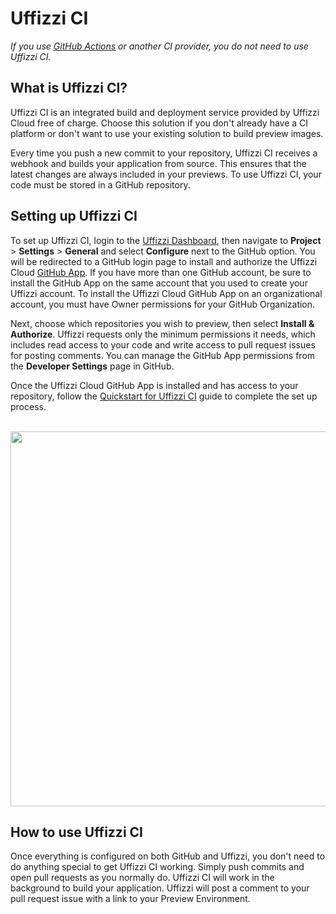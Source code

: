 # Uffizzi CI  
_If you use [GitHub Actions](https://github.com/features/actions) or another CI provider, you do not need to use Uffizzi CI._

## What is Uffizzi CI?
Uffizzi CI is an integrated build and deployment service provided by Uffizzi Cloud free of charge. Choose this solution if you don't already have a CI platform or don't want to use your existing solution to build preview images.

Every time you push a new commit to your repository, Uffizzi CI receives a webhook and builds your application from source. This ensures that the latest changes are always included in your previews. To use Uffizzi CI, your code must be stored in a GitHub repository.

## Setting up Uffizzi CI
To set up Uffizzi CI, login to the [Uffizzi Dashboard](https://app.uffizzi.com/sign_in), then navigate to **Project** > **Settings** > **General** and select **Configure** next to the GitHub option. You will be redirected to a GitHub login page to install and authorize the Uffizzi Cloud [GitHub App](https://docs.github.com/en/developers/apps/getting-started-with-apps/about-apps). If you have more than one GitHub account, be sure to install the GitHub App on the same account that you used to create your Uffizzi account. To install the Uffizzi Cloud GitHub App on an organizational account, you must have Owner permissions for your GitHub Organization.

Next, choose which repositories you wish to preview, then select **Install & Authorize**. Uffizzi requests only the minimum permissions it needs, which includes read access to your code and write access to pull request issues for posting comments. You can manage the GitHub App permissions from the **Developer Settings** page in GitHub.  

Once the Uffizzi Cloud GitHub App is installed and has access to your repository, follow the [Quickstart for Uffizzi CI](quickstart-uffizzi-ci.md) guide to complete the set up process.  

&nbsp;  
<img src="../../assets/images/authorize-uffizzi.webp" width="600">

## How to use Uffizzi CI  
Once everything is configured on both GitHub and Uffizzi, you don't need to do anything special to get Uffizzi CI working. Simply push commits and open pull requests as you normally do. Uffizzi CI will work in the background to build your application. Uffizzi will post a comment to your pull request issue with a link to your Preview Environment.

&nbsp;  
&nbsp;  
